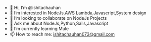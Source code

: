 - 👋 Hi, I’m @ishitachauhan
- 👀 I’m interested in NodeJs,AWS Lambda,Javascript,System design
- 💞️ I’m looking to collaborate on NodeJs Projects
- 💬 Ask me about NodeJs,Python,Sails,Javascript
- 🌱 I’m currently learning Mule 
- 📫 How to reach me: ishitachauhan073@gmail.com

<!---
ishitachauhan/ishitachauhan is a ✨ special ✨ repository because its `README.md` (this file) appears on your GitHub profile.
You can click the Preview link to take a look at your changes.
--->
